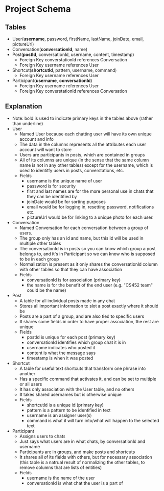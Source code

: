 # Project Schema
## Tables
- User(__username__, password, firstName, lastName, joinDate, email, pictureUrl)
- Conversation(__conversationId__, name)
- Post(__postId__, conversationId, username, content, timestamp)
	- Foreign Key converstationId references Conversation
	- Foreign Key username references User
- Shortcut(__shortcutId__, pattern, username, command)
	- Foreign Key username references User
- Participant(__username__, __conversationId__)
	- Foreign Key username references User
	- Foreign Key converstationId references Conversation
## Explanation
- Note: bold is used to indicate primary keys in the tables above (rather than underline)
- User
	- Named User because each chatting user will have its own unique account and info
	- The data in the columns represents all the attributes each user account will want to store
	- Users are participants in posts, which are contained in groups
	- All of its columns are unique (in the sense that the same column name is not in any other tables) except for the username, which is used to identitfy users in posts, converstations, etc.
	- Fields
		- username is the unique name of user
		- password is for security
		- first and last names are for the more personal use in chats that they can be identified by
		- joinDate would be for sorting purposes
		- email would be for logging in, resetting password, notifications etc.
		- pictureUrl would be for linking to a unique photo for each user.
- Conversation
	- Named Conversation for each conversation between a group of users.
	- The group only has an id and name, but this id will be used in multiple other tables
	- The conversationId is in posts so you can know which group a post belongs to, and it's in Participant so we can know who is supposed to be in each group
	- Normalization is present as it only shares the conversationId column with other tables so that they can have association
	- Fields
		- conversationId is for association (primary key)
		- the name is for the benefit of the end user (e.g. "CS452 team" could be the name)
- Post
	- A table for all individual posts made in any chat
	- Stores all important information to slot a post exactly where it should be
	- Posts are a part of a group, and are also tied to specific users
	- It shares some fields in order to have proper association, the rest are unique
	- Fields
		- postId is unique for each post (primary key)
		- conversationId identifies which group chat it is in
		- username indicates who posted it
		- content is what the message says
		- timestamp is when it was posted
- Shortcut
	- A table for useful text shortcuts that transform one phrase into another
	- Has a specific command that activates it, and can be set to multiple or all users
	- It has only association with the User table, and no others
	- It takes shared usernames but is otherwise unique
	- Fields
		- shortcutId is a unique id (primary key)
		- pattern is a pattern to be identified in text
		- username is an assigner user(s)
		- command is what it will turn into/what will happen to the selected text
- Participant
	- Assigns users to chats
	- Just says what users are in what chats, by conversationId and username
	- Participants are in groups, and make posts and shortcuts
	- It shares all of its fields with others, but for necessary association (this table is a natrual result of normalizing the other tables, to remove columns that are lists of entities)
	- Fields
		- username is the name of the user
		- conversationId is what chat the user is a part of
